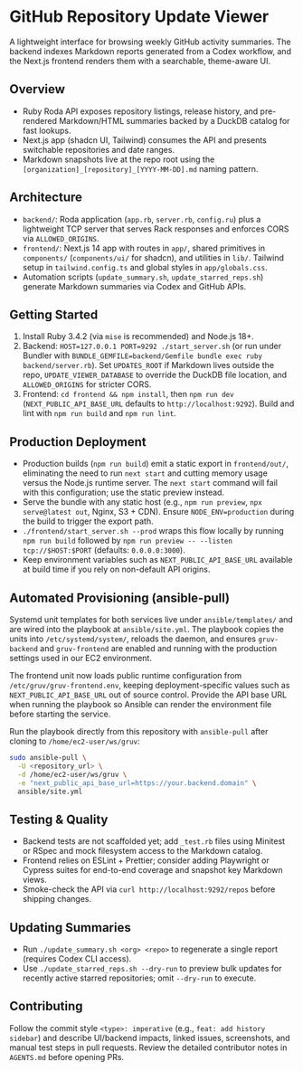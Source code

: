 # GitHub Repository Update Viewer

A lightweight interface for browsing weekly GitHub activity summaries. The backend indexes Markdown reports generated from a Codex workflow, and the Next.js frontend renders them with a searchable, theme-aware UI.

## Overview
- Ruby Roda API exposes repository listings, release history, and pre-rendered Markdown/HTML summaries backed by a DuckDB catalog for fast lookups.
- Next.js app (shadcn UI, Tailwind) consumes the API and presents switchable repositories and date ranges.
- Markdown snapshots live at the repo root using the `[organization]_[repository]_[YYYY-MM-DD].md` naming pattern.

## Architecture
- `backend/`: Roda application (`app.rb`, `server.rb`, `config.ru`) plus a lightweight TCP server that serves Rack responses and enforces CORS via `ALLOWED_ORIGINS`.
- `frontend/`: Next.js 14 app with routes in `app/`, shared primitives in `components/` (`components/ui/` for shadcn), and utilities in `lib/`. Tailwind setup in `tailwind.config.ts` and global styles in `app/globals.css`.
- Automation scripts (`update_summary.sh`, `update_starred_reps.sh`) generate Markdown summaries via Codex and GitHub APIs.

## Getting Started
1. Install Ruby 3.4.2 (via `mise` is recommended) and Node.js 18+.
2. Backend: `HOST=127.0.0.1 PORT=9292 ./start_server.sh` (or run under Bundler with `BUNDLE_GEMFILE=backend/Gemfile bundle exec ruby backend/server.rb`). Set `UPDATES_ROOT` if Markdown lives outside the repo, `UPDATE_VIEWER_DATABASE` to override the DuckDB file location, and `ALLOWED_ORIGINS` for stricter CORS.
3. Frontend: `cd frontend && npm install`, then `npm run dev` (`NEXT_PUBLIC_API_BASE_URL` defaults to `http://localhost:9292`). Build and lint with `npm run build` and `npm run lint`.

## Production Deployment
- Production builds (`npm run build`) emit a static export in `frontend/out/`, eliminating the need to run `next start` and cutting memory usage versus the Node.js runtime server. The `next start` command will fail with this configuration; use the static preview instead.
- Serve the bundle with any static host (e.g., `npm run preview`, `npx serve@latest out`, Nginx, S3 + CDN). Ensure `NODE_ENV=production` during the build to trigger the export path.
- `./frontend/start_server.sh --prod` wraps this flow locally by running `npm run build` followed by `npm run preview -- --listen tcp://$HOST:$PORT` (defaults: `0.0.0.0:3000`).
- Keep environment variables such as `NEXT_PUBLIC_API_BASE_URL` available at build time if you rely on non-default API origins.

## Automated Provisioning (ansible-pull)
Systemd unit templates for both services live under `ansible/templates/` and are wired into the playbook at `ansible/site.yml`. The playbook copies the units into `/etc/systemd/system/`, reloads the daemon, and ensures `gruv-backend` and `gruv-frontend` are enabled and running with the production settings used in our EC2 environment.

The frontend unit now loads public runtime configuration from `/etc/gruv/gruv-frontend.env`, keeping deployment-specific values
such as `NEXT_PUBLIC_API_BASE_URL` out of source control. Provide the API base URL when running the playbook so Ansible can
render the environment file before starting the service.

Run the playbook directly from this repository with `ansible-pull` after cloning to `/home/ec2-user/ws/gruv`:

```bash
sudo ansible-pull \
  -U <repository_url> \
  -d /home/ec2-user/ws/gruv \
  -e "next_public_api_base_url=https://your.backend.domain" \
  ansible/site.yml
```

## Testing & Quality
- Backend tests are not scaffolded yet; add `_test.rb` files using Minitest or RSpec and mock filesystem access to the Markdown catalog.
- Frontend relies on ESLint + Prettier; consider adding Playwright or Cypress suites for end-to-end coverage and snapshot key Markdown views.
- Smoke-check the API via `curl http://localhost:9292/repos` before shipping changes.

## Updating Summaries
- Run `./update_summary.sh <org> <repo>` to regenerate a single report (requires Codex CLI access).
- Use `./update_starred_reps.sh --dry-run` to preview bulk updates for recently active starred repositories; omit `--dry-run` to execute.

## Contributing
Follow the commit style `<type>: imperative` (e.g., `feat: add history sidebar`) and describe UI/backend impacts, linked issues, screenshots, and manual test steps in pull requests. Review the detailed contributor notes in `AGENTS.md` before opening PRs.
